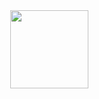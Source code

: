 <div align="center">
 <img src="https://github.com/lishengzxc/duing/blob/master/LOGO.jpg?raw=true" width="125">
</div>